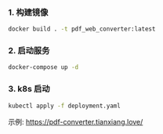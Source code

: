 ### 1. 构建镜像

```sh
docker build . -t pdf_web_converter:latest
```

### 2. 启动服务

```sh
docker-compose up -d
```

### 3. k8s 启动

```sh
kubectl apply -f deployment.yaml
```

示例: https://pdf-converter.tianxiang.love/
